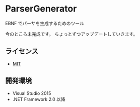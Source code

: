 # ParserGenerator
EBNF でパーサを生成するためのツール

今のところ未完成です。
ちょっとずつアップデートしていきます。


## ライセンス
- [MIT](LICENSE)

## 開発環境

- Visual Studio 2015
- .NET Framework 2.0 以降


